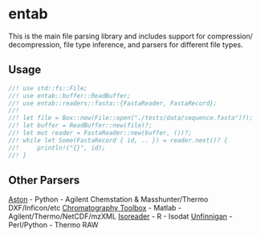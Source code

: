 # entab
This is the main file parsing library and includes support for compression/
decompression, file type inference, and parsers for different file types.

## Usage

```rust
//! use std::fs::File;
//! use entab::buffer::ReadBuffer;
//! use entab::readers::fasta::{FastaReader, FastaRecord};
//!
//! let file = Box::new(File::open("./tests/data/sequence.fasta")?);
//! let buffer = ReadBuffer::new(file)?;
//! let mut reader = FastaReader::new(buffer, ())?;
//! while let Some(FastaRecord { id, .. }) = reader.next()? {
//!     println!("{}", id);
//! }
```

## Other Parsers
[Aston](https://github.com/bovee/aston) - Python - Agilent Chemstation & Masshunter/Thermo DXF/Inficon/etc
[Chromatography Toolbox](https://github.com/chemplexity/chromatography) - Matlab - Agilent/Thermo/NetCDF/mzXML
[Isoreader](https://github.com/isoverse/isoreader) - R - Isodat
[Unfinnigan](https://github.com/prvst/unfinnigan) - Perl/Python - Thermo RAW
